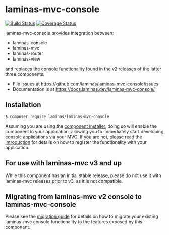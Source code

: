 # laminas-mvc-console

[![Build Status](https://travis-ci.org/laminas/laminas-mvc-console.svg?branch=master)](https://travis-ci.org/laminas/laminas-mvc-console)
[![Coverage Status](https://coveralls.io/repos/github/laminas/laminas-mvc-console/badge.svg?branch=master)](https://coveralls.io/github/laminas/laminas-mvc-console?branch=master)

laminas-mvc-console provides integration between:

- laminas-console
- laminas-mvc
- laminas-router
- laminas-view

and replaces the console functionality found in the v2 releases of the latter
three components.

- File issues at https://github.com/laminas/laminas-mvc-console/issues
- Documentation is at https://docs.laminas.dev/laminas-mvc-console/

## Installation

```console
$ composer require laminas/laminas-mvc-console
```

Assuming you are using the [component
installer](https://docs.laminas.dev/laminas-component-installer), doing so
will enable the component in your application, allowing you to immediately start
developing console applications via your MVC. If you are not, please read the
[introduction](https://docs.laminas.dev/laminas-mvc-console/intro/) for
details on how to register the functionality with your application.

## For use with laminas-mvc v3 and up

While this component has an initial stable release, please do not use it with
laminas-mvc releases prior to v3, as it is not compatible.

## Migrating from laminas-mvc v2 console to laminas-mvc-console

Please see the [migration guide](http://docs.laminas.dev/laminas-mvc-console/migration/v2-to-v3/)
for details on how to migrate your existing laminas-mvc console functionality to
the features exposed by this component.
